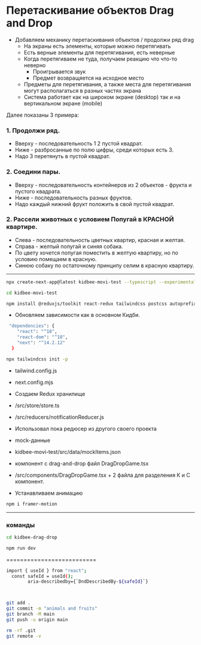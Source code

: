 # Перетаскивание объектов Drag and Drop

- Добавляем механику перетаскивания объектов / продолжи ряд drag
    - На экраны есть элементы, которые можно перетягивать
    - Есть верные элементы для перетягивания, есть неверные
    - Когда перетягиваем не туда, получаем реакцию что что-то неверно
        - Проигрывается звук
        - Предмет возвращяется на исходное место
    - Предметы для перетягивания, а также места для перетягивания могут располагаться в разных частях экрана
    - Система работает как на широком экране (desktop) так и на вертикальном экране (mobile)

Далее показаны 3 примера:
### 1. Продолжи ряд.
- Вверху - последовательность 1 2 пустой квадрат.
- Ниже - разбросанные по полю цифры, среди которых есть 3.
- Надо 3 перетянуть в пустой квадрат.

### 2. Соедини пары.
- Вверху - последовательность контейнеров из 2 объектов - фрукта и пустого квадрата.
- Ниже - последовательность разных фруктов.
- Надо каждый нижний фрукт положить в свой пустой квадрат.

### 2. Рассели животных с условием Попугай в КРАСНОЙ квартире.
- Слева - последовательность цветных квартир, красная и желтая.
- Справа - желтый попугай и синяя собака.
- По цвету хочется попугая поместить в желтую квартиру, но по условию помещаем в красную.
- Синюю собаку по остаточному принципу селим в красную квартиру.
------------------------------------
```sh
npx create-next-app@latest kidbee-movi-test --typescript --experimental-app
  ```
```sh
cd kidbee-movi-test
  ```

```sh
npm install @reduxjs/toolkit react-redux tailwindcss postcss autoprefixer @dnd-kit/core axios
  ```


- Обновляем зависимости как в основном Кидби.
```sh
 "dependencies": {
    "react": "^18",
    "react-dom": "^18",
    "next": "^14.2.12"
  }
  ```

```sh
npx tailwindcss init -p
  ```

- tailwind.config.js
- next.config.mjs

- Создаем Redux хранилище
- /src/store/store.ts
- /src/reducers/notificationReducer.js
- Использовал пока редюсер из другого своего проекта

- mock-данные
- kidbee-movi-test/src/data/mockItems.json

- компонент с drag-and-drop файл DragDropGame.tsx
- /src/components/DragDropGame.tsx + 2 файла для разделения К и С компонент.

- Устанавливаем анимацию
```sh
npm i framer-motion
  ```


------------------------------------------

### команды

```sh
cd kidbee-drag-drop
  ```
```sh
npm run dev
  ```

==========================
```sh
import { useId } from "react";
  const safeId = useId();
        aria-describedby={`DndDescribedBy-${safeId}`}



git add .
git commit -m "animals and fruits"
git branch -M main
git push -u origin main

rm -rf .git 
git remote -v



  ```


